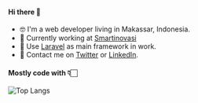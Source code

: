 #### Hi there 👋

- 🤓 I'm a web developer living in Makassar, Indonesia.
- 🔭 Currently working at [Smartinovasi](https://smartinovasi.com)
- 🌱 Use [Laravel](https://laravel.com) as main framework in work.
- 💬 Contact me on [Twitter](https://twitter.com/caesarali_l) or [LinkedIn](https://www.linkedin.com/in/caesar-ali-l-1626ab112/).

#### Mostly code with 👇🏻
![Top Langs](https://github-readme-stats.vercel.app/api/top-langs/?username=caesarali&layout=compact&hide=html&hide_title=true)
